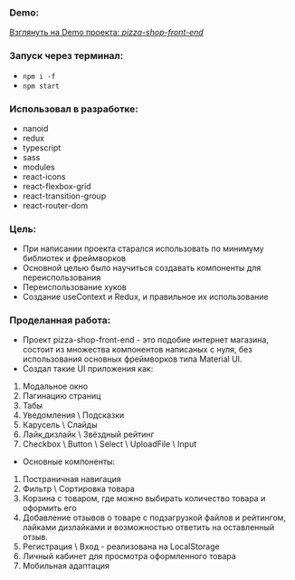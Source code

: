 ### Demo:

[Взглянуть на Demo проекта: _pizza-shop-front-end_](https://pizza-shop-front-end.vercel.app/)

### Запуск через терминал:

- `npm i -f`
- `npm start`

### Использовал в разработке:

- nanoid
- redux
- typescript
- sass
- modules
- react-icons
- react-flexbox-grid
- react-transition-group
- react-router-dom

### Цель:

- При написании проекта старался использовать по минимуму библиотек и фреймворков
- Основной целью было научиться создавать компоненты для переиспользования
- Переиспользование хуков
- Создание useContext и Redux, и правильное их использование

### Проделанная работа:

- Проект pizza-shop-front-end - это подобие интернет магазина, состоит из множества компонентов написаных с нуля, без использования основных фреймворков типа Material UI.
- Создал такие UI приложения как:
1. Модальное окно
2. Пагинацию страниц
3. Табы
4. Уведомления \ Подсказки
5. Карусель \ Слайды
6. Лайк,дизлайк \ Звёздный рейтинг
7. Checkbox \ Button \ Select \ UploadFile \ Input

- Основные компоненты:
1. Постраничная навигация
2. Фильтр \ Сортировка товара
3. Корзина с товаром, где можно выбирать количество товара и оформить его
4. Добавление отзывов о товаре с подзагрузкой файлов и рейтингом, лайками дизлайками и возможностью ответить на оставленный отзыв.
5. Регистрация \ Вход - реализована на LocalStorage
6. Личный кабинет для просмотра оформленного товара
7. Мобильная адаптация